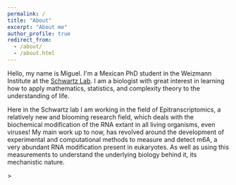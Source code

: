 ```yaml
---
permalink: /
title: "About"
excerpt: "About me"
author_profile: true
redirect_from: 
  - /about/
  - /about.html
---
```


Hello, my name is Miguel. I'm a Mexican PhD student in the Weizmann Institute at the [Schwartz Lab](http://www.weizmann.ac.il/molgen/Schwartz/). I am a biologist with great interest in learning how to apply mathematics, statistics, and complexity theory to the understanding of life.

Here in the Schwartz lab I am working in the field of Epitranscriptomics, a relatively new and blooming research field, which deals with the biochemical modification of the RNA extant in all living organisms, even viruses! My main work up to now, has revolved around the development of experimental and computational methods to measure and detect m6A, a very abundant RNA modification present in eukaryotes. As well as using this measurements to understand the underlying biology behind it, its mechanistic nature. 

<dl>
	<!-- Global site tag (gtag.js) - Google Analytics -->
	<script async src="https://www.googletagmanager.com/gtag/js?id=UA-143051832-1"></script>
	<script>
		window.dataLayer = window.dataLayer || [];
		function gtag(){dataLayer.push(arguments);}
		gtag('js', new Date());
		gtag('config', 'UA-143051832-1');
	</script>
</dl>>
